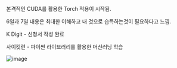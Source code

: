 본격적인 CUDA를 활용한 Torch 적용이 시작됨.

6일과 7일 내용은 최대한 이해하고 내 것으로 습득하는것이 필요하다고 느낌.

K Digit - 신청서 작성 완료 

사이킷런 - 파이썬 라이브러리를 활용한 머신러닝 학습

![image](https://github.com/PocachipMind/TIL/assets/101550112/d8b87839-ede5-4af6-99e3-442a8aba9230)
